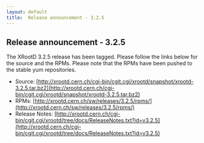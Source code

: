 ```yaml
---
layout: default
title:  Release announcement - 3.2.5
---
```


Release announcement - 3.2.5
----------------------------

The XRootD 3.2.5 release has been tagged. Please follow the links
below for the source and the RPMs. Please note that the RPMs have been pushed
to the stable yum repositories.

 * Source: [http://xrootd.cern.ch/cgi-bin/cgit.cgi/xrootd/snapshot/xrootd-3.2.5.tar.bz2](http://xrootd.cern.ch/cgi-bin/cgit.cgi/xrootd/snapshot/xrootd-3.2.5.tar.bz2)
 * RPMs: [http://xrootd.cern.ch/sw/releases/3.2.5/rpms/](http://xrootd.cern.ch/sw/releases/3.2.5/rpms/)
 * Release Notes: [http://xrootd.cern.ch/cgi-bin/cgit.cgi/xrootd/tree/docs/ReleaseNotes.txt?id=v3.2.5](http://xrootd.cern.ch/cgi-bin/cgit.cgi/xrootd/tree/docs/ReleaseNotes.txt?id=v3.2.5)
